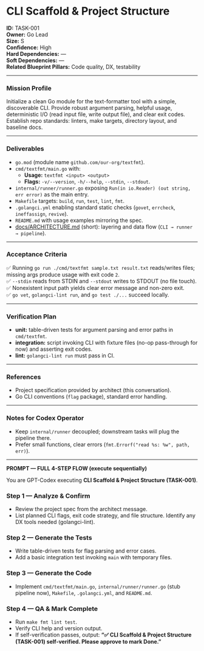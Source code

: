 # CLI Scaffold & Project Structure

**ID:** TASK-001<br>
**Owner:** Go Lead<br>
**Size:** S<br>
**Confidence:** High<br>
**Hard Dependencies:** —<br>
**Soft Dependencies:** —<br>
**Related Blueprint Pillars:** Code quality, DX, testability<br>

---

### **Mission Profile**
Initialize a clean Go module for the text-formatter tool with a simple, discoverable CLI.
Provide robust argument parsing, helpful usage, deterministic I/O (read input file, write output file), and clear exit codes.<br>
Establish repo standards: linters, make targets, directory layout, and baseline docs.

---

### **Deliverables**
- `go.mod` (module name `github.com/our-org/textfmt`).
- `cmd/textfmt/main.go` with:
  - **Usage:** `textfmt <input> <output>`
  - **Flags:** `-v/--version`, `-h/--help`, `--stdin`, `--stdout`.
- `internal/runner/runner.go` exposing `Run(in io.Reader) (out string, err error)` as the main entry.
- `Makefile` targets: `build`, `run`, `test`, `lint`, `fmt`.
- `.golangci.yml` enabling standard static checks (`govet`, `errcheck`, `ineffassign`, `revive`).
- `README.md` with usage examples mirroring the spec.
- [docs/ARCHITECTURE.md](../docs/ARCHITECTURE.md) (short): layering and data flow (`CLI → runner → pipeline`).

---

### **Acceptance Criteria**
✅ Running `go run ./cmd/textfmt sample.txt result.txt` reads/writes files; missing args produce usage with exit code `2`. <br>
✅ `--stdin` reads from STDIN and `--stdout` writes to STDOUT (no file touch). <br>
✅ Nonexistent input path yields clear error message and non-zero exit. <br>
✅ `go vet`, `golangci-lint run`, and `go test ./...` succeed locally. <br>

---

### **Verification Plan**
- **unit:** table-driven tests for argument parsing and error paths in `cmd/textfmt`.
- **integration:** script invoking CLI with fixture files (no-op pass-through for now) and asserting exit codes.
- **lint:** `golangci-lint run` must pass in CI.

---

### **References**
- Project specification provided by architect (this conversation).
- Go CLI conventions (`flag` package), standard error handling.

---

### **Notes for Codex Operator**
- Keep `internal/runner` decoupled; downstream tasks will plug the pipeline there.
- Prefer small functions, clear errors (`fmt.Errorf("read %s: %w", path, err)`).

---

**PROMPT — FULL 4-STEP FLOW (execute sequentially)**

You are GPT-Codex executing **CLI Scaffold & Project Structure (TASK-001)**.

### Step 1 — Analyze & Confirm
- Review the project spec from the architect message.
- List planned CLI flags, exit code strategy, and file structure. Identify any DX tools needed (golangci-lint).

### Step 2 — Generate the Tests
- Write table-driven tests for flag parsing and error cases.
- Add a basic integration test invoking `main` with temporary files.

### Step 3 — Generate the Code
- Implement `cmd/textfmt/main.go`, `internal/runner/runner.go` (stub pipeline now), `Makefile`, `.golangci.yml`, and `README.md`.

### Step 4 — QA & Mark Complete
- Run `make fmt lint test`.
- Verify CLI help and version output.
- If self-verification passes, output: **“✅ CLI Scaffold & Project Structure (TASK-001) self-verified. Please approve to mark Done.”**
